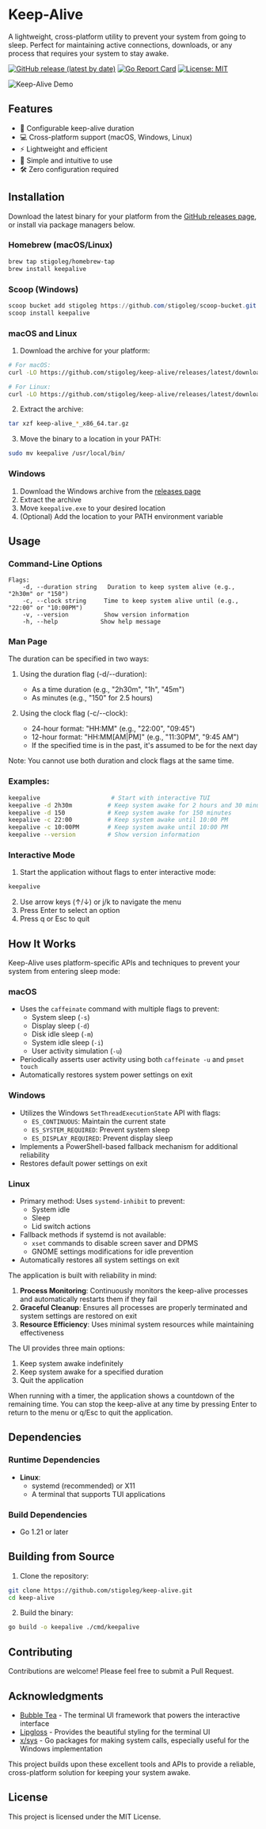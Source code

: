 # Keep-Alive

A lightweight, cross-platform utility to prevent your system from going to sleep. Perfect for maintaining active connections, downloads, or any process that requires your system to stay awake.

[![GitHub release (latest by date)](https://img.shields.io/github/v/release/stigoleg/keep-alive)](https://github.com/stigoleg/keep-alive/releases/latest)
[![Go Report Card](https://goreportcard.com/badge/github.com/stigoleg/keep-alive)](https://goreportcard.com/report/github.com/stigoleg/keep-alive)
[![License: MIT](https://img.shields.io/badge/License-MIT-yellow.svg)](https://opensource.org/licenses/MIT)

![Keep-Alive Demo](docs/demo.gif)

## Features

- 🔄 Configurable keep-alive duration
- 💻 Cross-platform support (macOS, Windows, Linux)
- ⚡ Lightweight and efficient
- 🎯 Simple and intuitive to use
- 🛠 Zero configuration required

## Installation

Download the latest binary for your platform from the [GitHub releases page](https://github.com/stigoleg/keep-alive/releases/latest), or install via package managers below.

### Homebrew (macOS/Linux)

```bash
brew tap stigoleg/homebrew-tap
brew install keepalive
```

### Scoop (Windows)

```powershell
scoop bucket add stigoleg https://github.com/stigoleg/scoop-bucket.git
scoop install keepalive
```

### macOS and Linux

1. Download the archive for your platform:
```bash
# For macOS:
curl -LO https://github.com/stigoleg/keep-alive/releases/latest/download/keep-alive_Darwin_x86_64.tar.gz

# For Linux:
curl -LO https://github.com/stigoleg/keep-alive/releases/latest/download/keep-alive_Linux_x86_64.tar.gz
```

2. Extract the archive:
```bash
tar xzf keep-alive_*_x86_64.tar.gz
```

3. Move the binary to a location in your PATH:
```bash
sudo mv keepalive /usr/local/bin/
```

### Windows

1. Download the Windows archive from the [releases page](https://github.com/stigoleg/keep-alive/releases/latest)
2. Extract the archive
3. Move `keepalive.exe` to your desired location
4. (Optional) Add the location to your PATH environment variable

## Usage

### Command-Line Options

```
Flags:
    -d, --duration string   Duration to keep system alive (e.g., "2h30m" or "150")
    -c, --clock string     Time to keep system alive until (e.g., "22:00" or "10:00PM")
    -v, --version          Show version information
    -h, --help            Show help message
```


### Man Page

The duration can be specified in two ways:
1. Using the duration flag (-d/--duration):
   - As a time duration (e.g., "2h30m", "1h", "45m")
   - As minutes (e.g., "150" for 2.5 hours)

2. Using the clock flag (-c/--clock):
   - 24-hour format: "HH:MM" (e.g., "22:00", "09:45")
   - 12-hour format: "HH:MM[AM|PM]" (e.g., "11:30PM", "9:45 AM")
   - If the specified time is in the past, it's assumed to be for the next day

Note: You cannot use both duration and clock flags at the same time.

### Examples:
```bash
keepalive                    # Start with interactive TUI
keepalive -d 2h30m          # Keep system awake for 2 hours and 30 minutes
keepalive -d 150            # Keep system awake for 150 minutes
keepalive -c 22:00          # Keep system awake until 10:00 PM
keepalive -c 10:00PM        # Keep system awake until 10:00 PM
keepalive --version         # Show version information
```

### Interactive Mode

1. Start the application without flags to enter interactive mode:
```bash
keepalive
```

2. Use arrow keys (↑/↓) or j/k to navigate the menu
3. Press Enter to select an option
4. Press q or Esc to quit

## How It Works

Keep-Alive uses platform-specific APIs and techniques to prevent your system from entering sleep mode:

### macOS
- Uses the `caffeinate` command with multiple flags to prevent:
  - System sleep (`-s`)
  - Display sleep (`-d`)
  - Disk idle sleep (`-m`)
  - System idle sleep (`-i`)
  - User activity simulation (`-u`)
- Periodically asserts user activity using both `caffeinate -u` and `pmset touch`
- Automatically restores system power settings on exit

### Windows
- Utilizes the Windows `SetThreadExecutionState` API with flags:
  - `ES_CONTINUOUS`: Maintain the current state
  - `ES_SYSTEM_REQUIRED`: Prevent system sleep
  - `ES_DISPLAY_REQUIRED`: Prevent display sleep
- Implements a PowerShell-based fallback mechanism for additional reliability
- Restores default power settings on exit

### Linux
- Primary method: Uses `systemd-inhibit` to prevent:
  - System idle
  - Sleep
  - Lid switch actions
- Fallback methods if systemd is not available:
  - `xset` commands to disable screen saver and DPMS
  - GNOME settings modifications for idle prevention
- Automatically restores all system settings on exit

The application is built with reliability in mind:
1. **Process Monitoring**: Continuously monitors the keep-alive processes and automatically restarts them if they fail
2. **Graceful Cleanup**: Ensures all processes are properly terminated and system settings are restored on exit
3. **Resource Efficiency**: Uses minimal system resources while maintaining effectiveness

The UI provides three main options:
1. Keep system awake indefinitely
2. Keep system awake for a specified duration
3. Quit the application

When running with a timer, the application shows a countdown of the remaining time. You can stop the keep-alive at any time by pressing Enter to return to the menu or q/Esc to quit the application.

## Dependencies

### Runtime Dependencies

- **Linux**:
  - systemd (recommended) or X11
  - A terminal that supports TUI applications

### Build Dependencies

- Go 1.21 or later

## Building from Source

1. Clone the repository:
```bash
git clone https://github.com/stigoleg/keep-alive.git
cd keep-alive
```

2. Build the binary:
```bash
go build -o keepalive ./cmd/keepalive
```

## Contributing

Contributions are welcome! Please feel free to submit a Pull Request.

## Acknowledgments

- [Bubble Tea](https://github.com/charmbracelet/bubbletea) - The terminal UI framework that powers the interactive interface
- [Lipgloss](https://github.com/charmbracelet/lipgloss) - Provides the beautiful styling for the terminal UI
- [x/sys](https://pkg.go.dev/golang.org/x/sys) - Go packages for making system calls, especially useful for the Windows implementation

This project builds upon these excellent tools and APIs to provide a reliable, cross-platform solution for keeping your system awake.

## License

This project is licensed under the MIT License.
